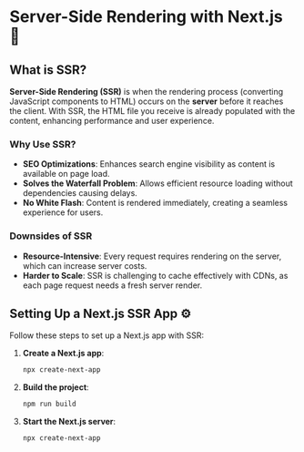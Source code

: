 # Server-Side Rendering with Next.js 🚀

## What is SSR?
**Server-Side Rendering (SSR)** is when the rendering process (converting JavaScript components to HTML) occurs on the **server** before it reaches the client. With SSR, the HTML file you receive is already populated with the content, enhancing performance and user experience.

### Why Use SSR?
- **SEO Optimizations**: Enhances search engine visibility as content is available on page load.
- **Solves the Waterfall Problem**: Allows efficient resource loading without dependencies causing delays.
- **No White Flash**: Content is rendered immediately, creating a seamless experience for users.

### Downsides of SSR
- **Resource-Intensive**: Every request requires rendering on the server, which can increase server costs.
- **Harder to Scale**: SSR is challenging to cache effectively with CDNs, as each page request needs a fresh server render.

## Setting Up a Next.js SSR App ⚙️

Follow these steps to set up a Next.js app with SSR:

1. **Create a Next.js app**:
   ```bash
   npx create-next-app

1. **Build the project**:
   ```bash
   npm run build
   
1. **Start the Next.js server**:
   ```bash
   npx create-next-app   